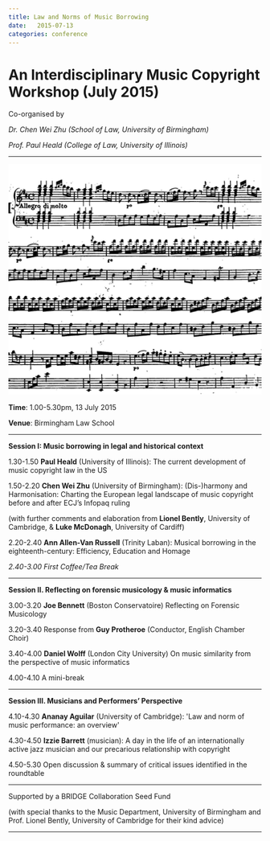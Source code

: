 ```yaml
---
title: Law and Norms of Music Borrowing 
date:   2015-07-13
categories: conference
---
```




# An Interdisciplinary Music Copyright Workshop  (July 2015)


Co-organised by 

*Dr. Chen Wei Zhu (School of Law, University of Birmingham)*

*Prof. Paul Heald (College of Law, University of Illinois)* 

---

![JC Bach Op. 5 Sonata](https://raw.githubusercontent.com/icaruszhu/learning/master/image/blog-image/JC%20Bach%20op.%205%20sonata.jpg)

**Time**: 1.00-5.30pm, 13 July 2015

**Venue**: Birmingham Law School

---

**Session I: Music borrowing in legal and historical context**

1.30-1.50 	**Paul Heald** (University of Illinois): The current development of music copyright law in the US

1.50-2.20 	**Chen Wei Zhu** (University of Birmingham):  (Dis-)harmony and Harmonisation: Charting the European legal landscape of music copyright before and after ECJ’s Infopaq ruling 

(with further comments and elaboration from **Lionel Bently**, University of Cambridge, & **Luke McDonagh**, University of Cardiff)

2.20-2.40 	**Ann Allen-Van Russell** (Trinity Laban): Musical borrowing in the eighteenth-century: Efficiency, Education and Homage

*2.40-3.00 	First Coffee/Tea Break*

---

**Session II. Reflecting on forensic musicology & music informatics**

3.00-3.20 	**Joe Bennett** (Boston Conservatoire) Reflecting on Forensic Musicology

3.20-3.40 	Response from **Guy Protheroe** (Conductor, English Chamber Choir)

3.40-4.00 	**Daniel Wolff** (London City University) On music similarity from the perspective of music informatics 

4.00-4.10 	A mini-break

---

**Session III. Musicians and Performers’ Perspective**

4.10-4.30 	**Ananay Aguilar** (University of Cambridge): 'Law and norm of music performance: an overview'

4.30-4.50 	**Izzie Barrett** (musician): A day in the life of an internationally active jazz musician and our precarious relationship with copyright

4.50-5.30 	Open discussion & summary of critical issues identified in the roundtable

---

Supported by a BRIDGE Collaboration Seed Fund

(with special thanks to the Music Department, University of Birmingham and Prof. Lionel Bently, University of Cambridge for their kind advice) 

___

